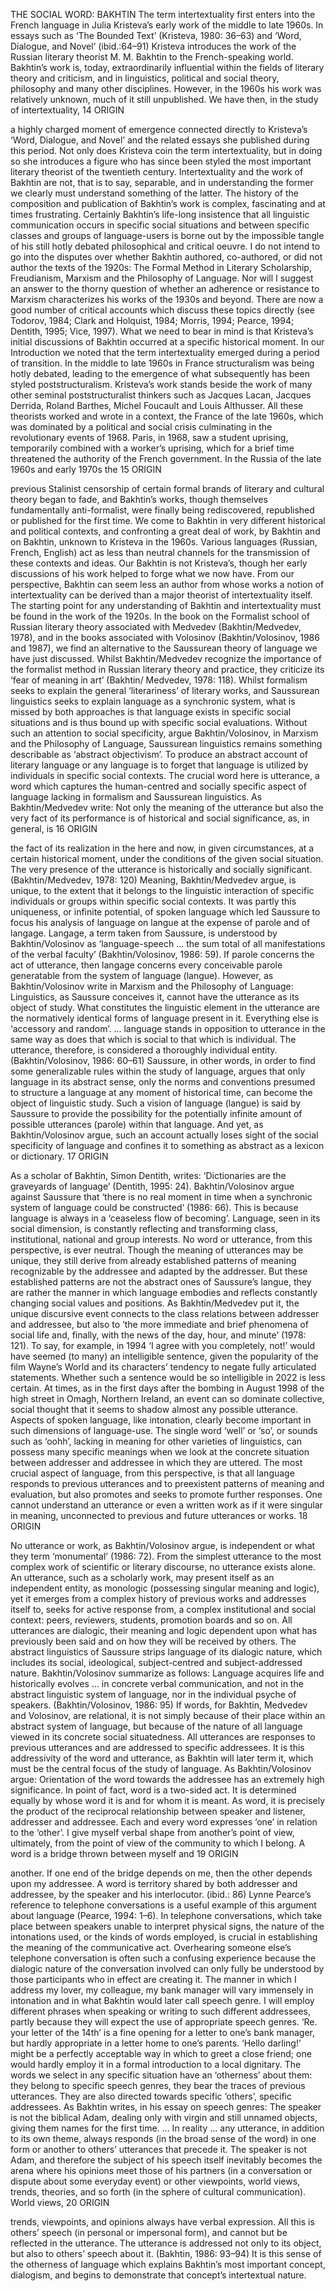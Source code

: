 THE SOCIAL WORD: BAKHTIN The term intertextuality first enters into the French language in Julia Kristeva’s early work of the middle to late 1960s. In essays such as ‘The Bounded Text’ (Kristeva, 1980: 36–63) and ‘Word, Dialogue, and Novel’ (ibid.:64–91) Kristeva introduces the work of the Russian literary theorist M. M. Bakhtin to the French-speaking world. Bakhtin’s work is, today, extraordinarily influential within the fields of literary theory and criticism, and in linguistics, political and social theory, philosophy and many other disciplines. However, in the 1960s his work was relatively unknown, much of it still unpublished. We have then, in the study of intertextuality, 14 ORIGIN

a highly charged moment of emergence connected directly to Kristeva’s ‘Word, Dialogue, and Novel’ and the related essays she published during this period. Not only does Kristeva coin the term intertextuality, but in doing so she introduces a figure who has since been styled the most important literary theorist of the twentieth century. Intertextuality and the work of Bakhtin are not, that is to say, separable, and in understanding the former we clearly must understand something of the latter. The history of the composition and publication of Bakhtin’s work is complex, fascinating and at times frustrating. Certainly Bakhtin’s life-long insistence that all linguistic communication occurs in specific social situations and between specific classes and groups of language-users is borne out by the impossible tangle of his still hotly debated philosophical and critical oeuvre. I do not intend to go into the disputes over whether Bakhtin authored, co-authored, or did not author the texts of the 1920s: The Formal Method in Literary Scholarship, Freudianism, Marxism and the Philosophy of Language. Nor will I suggest an answer to the thorny question of whether an adherence or resistance to Marxism characterizes his works of the 1930s and beyond. There are now a good number of critical accounts which discuss these topics directly (see Todorov, 1984; Clark and Holquist, 1984; Morris, 1994; Pearce, 1994; Dentith, 1995; Vice, 1997). What we need to bear in mind is that Kristeva’s initial discussions of Bakhtin occurred at a specific historical moment. In our Introduction we noted that the term intertextuality emerged during a period of transition. In the middle to late 1960s in France structuralism was being hotly debated, leading to the emergence of what subsequently has been styled poststructuralism. Kristeva’s work stands beside the work of many other seminal poststructuralist thinkers such as Jacques Lacan, Jacques Derrida, Roland Barthes, Michel Foucault and Louis Althusser. All these theorists worked and wrote in a context, the France of the late 1960s, which was dominated by a political and social crisis culminating in the revolutionary events of 1968. Paris, in 1968, saw a student uprising, temporarily combined with a worker’s uprising, which for a brief time threatened the authority of the French government. In the Russia of the late 1960s and early 1970s the 15 ORIGIN

previous Stalinist censorship of certain formal brands of literary and cultural theory began to fade, and Bakhtin’s works, though themselves fundamentally anti-formalist, were finally being rediscovered, republished or published for the first time. We come to Bakhtin in very different historical and political contexts, and confronting a great deal of work, by Bakhtin and on Bakhtin, unknown to Kristeva in the 1960s. Various languages (Russian, French, English) act as less than neutral channels for the transmission of these contexts and ideas. Our Bakhtin is not Kristeva’s, though her early discussions of his work helped to forge what we now have. From our perspective, Bakhtin can seem less an author from whose works a notion of intertextuality can be derived than a major theorist of intertextuality itself. The starting point for any understanding of Bakhtin and intertextuality must be found in the work of the 1920s. In the book on the Formalist school of Russian literary theory associated with Medvedev (Bakhtin/Medvedev, 1978), and in the books associated with Volosinov (Bakhtin/Volosinov, 1986 and 1987), we find an alternative to the Saussurean theory of language we have just discussed. Whilst Bakhtin/Medvedev recognize the importance of the formalist method in Russian literary theory and practice, they criticize its ‘fear of meaning in art’ (Bakhtin/ Medvedev, 1978: 118). Whilst formalism seeks to explain the general ‘literariness’ of literary works, and Saussurean linguistics seeks to explain language as a synchronic system, what is missed by both approaches is that language exists in specific social situations and is thus bound up with specific social evaluations. Without such an attention to social specificity, argue Bakhtin/Volosinov, in Marxism and the Philosophy of Language, Saussurean linguistics remains something describable as ‘abstract objectivism’. To produce an abstract account of literary language or any language is to forget that language is utilized by individuals in specific social contexts. The crucial word here is utterance, a word which captures the human-centred and socially specific aspect of language lacking in formalism and Saussurean linguistics. As Bakhtin/Medvedev write: Not only the meaning of the utterance but also the very fact of its performance is of historical and social significance, as, in general, is 16 ORIGIN

the fact of its realization in the here and now, in given circumstances, at a certain historical moment, under the conditions of the given social situation. The very presence of the utterance is historically and socially significant. (Bakhtin/Medvedev, 1978: 120) Meaning, Bakhtin/Medvedev argue, is unique, to the extent that it belongs to the linguistic interaction of specific individuals or groups within specific social contexts. It was partly this uniqueness, or infinite potential, of spoken language which led Saussure to focus his analysis of language on langue at the expense of parole and of langage. Langage, a term taken from Saussure, is understood by Bakhtin/Volosinov as ‘language-speech ... the sum total of all manifestations of the verbal faculty’ (Bakhtin/Volosinov, 1986: 59). If parole concerns the act of utterance, then langage concerns every conceivable parole generatable from the system of language (langue). However, as Bakhtin/Volosinov write in Marxism and the Philosophy of Language: Linguistics, as Saussure conceives it, cannot have the utterance as its object of study. What constitutes the linguistic element in the utterance are the normatively identical forms of language present in it. Everything else is ‘accessory and random’. ... language stands in opposition to utterance in the same way as does that which is social to that which is individual. The utterance, therefore, is considered a thoroughly individual entity. (Bakhtin/Volosinov, 1986: 60–61) Saussure, in other words, in order to find some generalizable rules within the study of language, argues that only language in its abstract sense, only the norms and conventions presumed to structure a language at any moment of historical time, can become the object of linguistic study. Such a vision of language (langue) is said by Saussure to provide the possibility for the potentially infinite amount of possible utterances (parole) within that language. And yet, as Bakhtin/Volosinov argue, such an account actually loses sight of the social specificity of language and confines it to something as abstract as a lexicon or dictionary. 17 ORIGIN

As a scholar of Bakhtin, Simon Dentith, writes: ‘Dictionaries are the graveyards of language’ (Dentith, 1995: 24). Bakhtin/Volosinov argue against Saussure that ‘there is no real moment in time when a synchronic system of language could be constructed’ (1986: 66). This is because language is always in a ‘ceaseless flow of becoming’. Language, seen in its social dimension, is constantly reflecting and transforming class, institutional, national and group interests. No word or utterance, from this perspective, is ever neutral. Though the meaning of utterances may be unique, they still derive from already established patterns of meaning recognizable by the addressee and adapted by the addresser. But these established patterns are not the abstract ones of Saussure’s langue, they are rather the manner in which language embodies and reflects constantly changing social values and positions. As Bakhtin/Medvedev put it, the unique discursive event connects to the class relations between addresser and addressee, but also to ‘the more immediate and brief phenomena of social life and, finally, with the news of the day, hour, and minute’ (1978: 121). To say, for example, in 1994 ‘I agree with you completely, not!’ would have seemed (to many) an intelligible sentence, given the popularity of the film Wayne’s World and its characters’ tendency to negate fully articulated statements. Whether such a sentence would be so intelligible in 2022 is less certain. At times, as in the first days after the bombing in August 1998 of the high street in Omagh, Northern Ireland, an event can so dominate collective, social thought that it seems to shadow almost any possible utterance. Aspects of spoken language, like intonation, clearly become important in such dimensions of language-use. The single word ‘well’ or ‘so’, or sounds such as ‘oohh’, lacking in meaning for other varieties of linguistics, can possess many specific meanings when we look at the concrete situation between addresser and addressee in which they are uttered. The most crucial aspect of language, from this perspective, is that all language responds to previous utterances and to preexistent patterns of meaning and evaluation, but also promotes and seeks to promote further responses. One cannot understand an utterance or even a written work as if it were singular in meaning, unconnected to previous and future utterances or works. 18 ORIGIN

No utterance or work, as Bakhtin/Volosinov argue, is independent or what they term ‘monumental’ (1986: 72). From the simplest utterance to the most complex work of scientific or literary discourse, no utterance exists alone. An utterance, such as a scholarly work, may present itself as an independent entity, as monologic (possessing singular meaning and logic), yet it emerges from a complex history of previous works and addresses itself to, seeks for active response from, a complex institutional and social context: peers, reviewers, students, promotion boards and so on. All utterances are dialogic, their meaning and logic dependent upon what has previously been said and on how they will be received by others. The abstract linguistics of Saussure strips language of its dialogic nature, which includes its social, ideological, subject-centred and subject-addressed nature. Bakhtin/Volosinov summarize as follows: Language acquires life and historically evolves ... in concrete verbal communication, and not in the abstract linguistic system of language, nor in the individual psyche of speakers. (Bakhtin/Volosinov, 1986: 95) If words, for Bakhtin, Medvedev and Volosinov, are relational, it is not simply because of their place within an abstract system of language, but because of the nature of all language viewed in its concrete social situatedness. All utterances are responses to previous utterances and are addressed to specific addressees. It is this addressivity of the word and utterance, as Bakhtin will later term it, which must be the central focus of the study of language. As Bakhtin/Volosinov argue: Orientation of the word towards the addressee has an extremely high significance. In point of fact, word is a two-sided act. It is determined equally by whose word it is and for whom it is meant. As word, it is precisely the product of the reciprocal relationship between speaker and listener, addresser and addressee. Each and every word expresses ‘one’ in relation to the ‘other’. I give myself verbal shape from another’s point of view, ultimately, from the point of view of the community to which I belong. A word is a bridge thrown between myself and 19 ORIGIN

another. If one end of the bridge depends on me, then the other depends upon my addressee. A word is territory shared by both addresser and addressee, by the speaker and his interlocutor. (ibid.: 86) Lynne Pearce’s reference to telephone conversations is a useful example of this argument about language (Pearce, 1994: 1–6). In telephone conversations, which take place between speakers unable to interpret physical signs, the nature of the intonations used, or the kinds of words employed, is crucial in establishing the meaning of the communicative act. Overhearing someone else’s telephone conversation is often such a confusing experience because the dialogic nature of the conversation involved can only fully be understood by those participants who in effect are creating it. The manner in which I address my lover, my colleague, my bank manager will vary immensely in intonation and in what Bakhtin would later call speech genre. I will employ different phrases when speaking or writing to such different addressees, partly because they will expect the use of appropriate speech genres. ‘Re. your letter of the 14th’ is a fine opening for a letter to one’s bank manager, but hardly appropriate in a letter home to one’s parents. ‘Hello darling!’ might be a perfectly acceptable way in which to greet a close friend; one would hardly employ it in a formal introduction to a local dignitary. The words we select in any specific situation have an ‘otherness’ about them: they belong to specific speech genres, they bear the traces of previous utterances. They are also directed towards specific ‘others’, specific addressees. As Bakhtin writes, in his essay on speech genres: The speaker is not the biblical Adam, dealing only with virgin and still unnamed objects, giving them names for the first time. ... In reality ... any utterance, in addition to its own theme, always responds (in the broad sense of the word) in one form or another to others’ utterances that precede it. The speaker is not Adam, and therefore the subject of his speech itself inevitably becomes the arena where his opinions meet those of his partners (in a conversation or dispute about some everyday event) or other viewpoints, world views, trends, theories, and so forth (in the sphere of cultural communication). World views, 20 ORIGIN

trends, viewpoints, and opinions always have verbal expression. All this is others’ speech (in personal or impersonal form), and cannot but be reflected in the utterance. The utterance is addressed not only to its object, but also to others’ speech about it. (Bakhtin, 1986: 93–94) It is this sense of the otherness of language which explains Bakhtin’s most important concept, dialogism, and begins to demonstrate that concept’s intertextual nature.